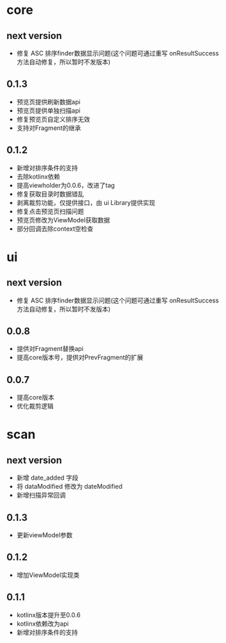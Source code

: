 # core

## next version

* 修复 ASC 排序finder数据显示问题(这个问题可通过重写 onResultSuccess 方法自动修复，所以暂时不发版本)

## 0.1.3

* 预览页提供刷新数据api
* 预览页提供单独扫描api
* 修复预览页自定义排序无效
* 支持对Fragment的继承

## 0.1.2

* 新增对排序条件的支持
* 去除kotlinx依赖
* 提高viewholder为0.0.6，改进了tag
* 修复获取目录时数据错乱
* 剥离裁剪功能，仅提供接口，由 ui Library提供实现
* 修复点击预览页扫描问题
* 预览页修改为ViewModel获取数据
* 部分回调去除context空检查

# ui

## next version

* 修复 ASC 排序finder数据显示问题(这个问题可通过重写 onResultSuccess 方法自动修复，所以暂时不发版本)

## 0.0.8

* 提供对Fragment替换api
* 提高core版本号，提供对PrevFragment的扩展

## 0.0.7

* 提高core版本
* 优化裁剪逻辑

# scan 

## next version

* 新增 date_added 字段
* 将 dataModified 修改为 dateModified
* 新增扫描异常回调

## 0.1.3

* 更新viewModel参数

## 0.1.2

* 增加ViewModel实现类

## 0.1.1

* kotlinx版本提升至0.0.6
* kotlinx依赖改为api
* 新增对排序条件的支持
